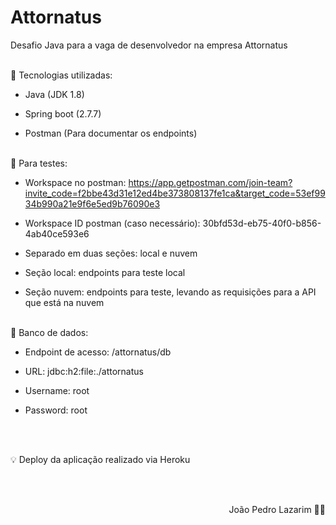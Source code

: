 # Attornatus
 Desafio Java para a vaga de desenvolvedor na empresa Attornatus

<br>
🧠 Tecnologias utilizadas:

   - Java (JDK 1.8)
   
   - Spring boot (2.7.7)

   - Postman (Para documentar os endpoints)

<br>
📔 Para testes:

   - Workspace no postman: https://app.getpostman.com/join-team?invite_code=f2bbe43d31e12ed4be373808137fe1ca&target_code=53ef9934b990a21e9f6e5ed9b76090e3

   - Workspace ID postman (caso necessário): 30bfd53d-eb75-40f0-b856-4ab40ce593e6

   - Separado em duas seções: local e nuvem

   - Seção local: endpoints para teste local

   - Seção nuvem: endpoints para teste, levando as requisições para a API que está na nuvem

<br>
🎲 Banco de dados:

   - Endpoint de acesso: /attornatus/db

   - URL: jdbc:h2:file:./attornatus

   - Username: root

   - Password: root

<br><br>

💡 Deploy da aplicação realizado via Heroku

<br><br>
<p align="right">João Pedro Lazarim ✍🏻</p>
   
